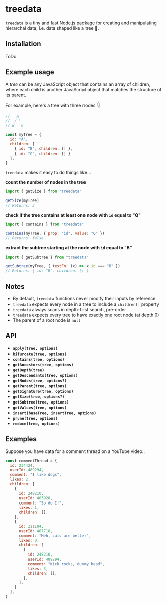 # treedata
`treedata` is a tiny and fast Node.js package for creating and manipulating hierarchal data; I.e. data shaped like a tree 🌲.

## Installation
ToDo

## Example usage
A _tree_ can be any JavaScript object that contains an array of children, where each child is another JavaScript object that matches the structure of its parent.

For example, here's a tree with three nodes 👇

```js
//   A
//  / \
// B   C

const myTree = {
  id: "A",
  children: [
    { id: "B", children: [] },
    { id: "C", children: [] }
  ],
}
```

`treedata` makes it easy to do things like...

**count the number of nodes in the tree**
```js
import { getSize } from "treedata"

getSize(myTree) 
// Returns: 3
```

**check if the tree contains at least one node with `id` equal to "Q"**
```js
import { contains } from "treedata"

contains(myTree, { prop: "id", value: "Q" }) 
// Returns: false
```

**extract the subtree starting at the node with `id` equal to "B"**
```js
import { getSubtree } from "treedata"

getSubtree(myTree, { testFn: (x) => x.id === "B" }) 
// Returns: { id: "B", children: [] }
```

## Notes
- By default, `treedata` functions never modify their inputs by reference
- `treedata` expects every node in a tree to include a `children[]` property
- `treedata` always scans in depth-first search, pre-order
- `treedata` expects every tree to have exactly one root node (at depth 0)
- The parent of a root node is `null`

## API
- **`apply(tree, options)`**
- **`bifurcate(tree, options)`**
- **`contains(tree, options)`**
- **`getAncestors(tree, options)`**
- **`getDepth(tree)`**
- **`getDescendants(tree, options)`**
- **`getNodes(tree, options?)`**
- **`getParent(tree, options)`**
- **`getSignature(tree, options)`**
- **`getSize(tree, options?)`**
- **`getSubtree(tree, options)`**
- **`getValues(tree, options)`**
- **`insert(baseTree, insertTree, options)`**
- **`prune(tree, options)`**
- **`reduce(tree, options)`**

## Examples
Suppose you have data for a comment thread on a YouTube video..

```js
const commentThread = {
  id: 234424,
  userId: 489294,
  comment: "I like dogs",
  likes: 2,
  children: [
    {
      id: 248210,
      userId: 403928,
      comment: "So do I!",
      likes: 1,
      children: [],
    },
    {
      id: 211104,
      userId: 407718,
      comment: "Meh, cats are better",
      likes: 0,
      children: [
        {
          id: 248210,
          userId: 489294,
          comment: "Kick rocks, dummy head",
          likes: 3,
          children: [],
        },
      ],
    }
  ],
}
```